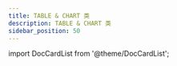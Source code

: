 ```yaml
---
title: TABLE & CHART 类
description: TABLE & CHART 类
sidebar_position: 50
---
```


import DocCardList from '@theme/DocCardList';

<DocCardList />